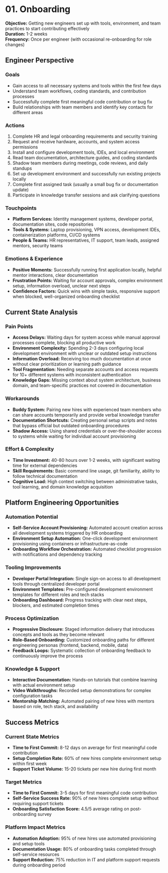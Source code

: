 # 01. Onboarding

**Objective:** Getting new engineers set up with tools, environment, and team practices to start contributing effectively  
**Duration:** 1-2 weeks  
**Frequency:** Once per engineer (with occasional re-onboarding for role changes)

## Engineer Perspective

### Goals
- Gain access to all necessary systems and tools within the first few days
- Understand team workflows, coding standards, and contribution processes
- Successfully complete first meaningful code contribution or bug fix
- Build relationships with team members and identify key contacts for different areas

### Actions
1. Complete HR and legal onboarding requirements and security training
2. Request and receive hardware, accounts, and system access permissions
3. Install and configure development tools, IDEs, and local environment
4. Read team documentation, architecture guides, and coding standards
5. Shadow team members during meetings, code reviews, and daily standups
6. Set up development environment and successfully run existing projects locally
7. Complete first assigned task (usually a small bug fix or documentation update)
8. Participate in knowledge transfer sessions and ask clarifying questions

### Touchpoints
- **Platform Services:** Identity management systems, developer portal, documentation sites, code repositories
- **Tools & Systems:** Laptop provisioning, VPN access, development IDEs, containerization platforms, CI/CD systems
- **People & Teams:** HR representatives, IT support, team leads, assigned mentors, security teams

### Emotions & Experience
- **Positive Moments:** Successfully running first application locally, helpful mentor interactions, clear documentation
- **Frustration Points:** Waiting for account approvals, complex environment setup, information overload, unclear next steps
- **Confidence Factors:** Quick wins with simple tasks, responsive support when blocked, well-organized onboarding checklist

## Current State Analysis

### Pain Points
- **Access Delays:** Waiting days for system access while manual approval processes complete, blocking all productive work
- **Environment Complexity:** Spending 2-3 days configuring local development environment with unclear or outdated setup instructions
- **Information Overload:** Receiving too much documentation at once without clear prioritization or learning path guidance
- **Tool Fragmentation:** Needing separate accounts and access requests for 10+ different systems with inconsistent authentication
- **Knowledge Gaps:** Missing context about system architecture, business domain, and team-specific practices not covered in documentation

### Workarounds
- **Buddy System:** Pairing new hires with experienced team members who can share accounts temporarily and provide verbal knowledge transfer
- **Documentation Shortcuts:** Creating personal setup scripts and notes that bypass official but outdated onboarding procedures
- **Shadow Access:** Using shared credentials or over-the-shoulder access to systems while waiting for individual account provisioning

### Effort & Complexity
- **Time Investment:** 40-80 hours over 1-2 weeks, with significant waiting time for external dependencies
- **Skill Requirements:** Basic command line usage, git familiarity, ability to follow technical documentation
- **Cognitive Load:** High context switching between administrative tasks, tool learning, and domain knowledge acquisition

## Platform Engineering Opportunities

### Automation Potential
- **Self-Service Account Provisioning:** Automated account creation across all development systems triggered by HR onboarding
- **Environment Setup Automation:** One-click development environment provisioning using containers or infrastructure-as-code
- **Onboarding Workflow Orchestration:** Automated checklist progression with notifications and dependency tracking

### Tooling Improvements
- **Developer Portal Integration:** Single sign-on access to all development tools through centralized developer portal
- **Environment Templates:** Pre-configured development environment templates for different roles and tech stacks
- **Onboarding Dashboard:** Progress tracking with clear next steps, blockers, and estimated completion times

### Process Optimization
- **Progressive Disclosure:** Staged information delivery that introduces concepts and tools as they become relevant
- **Role-Based Onboarding:** Customized onboarding paths for different engineering personas (frontend, backend, mobile, data)
- **Feedback Loops:** Systematic collection of onboarding feedback to continuously improve the process

### Knowledge & Support
- **Interactive Documentation:** Hands-on tutorials that combine learning with actual environment setup
- **Video Walkthroughs:** Recorded setup demonstrations for complex configuration tasks
- **Mentorship Matching:** Automated pairing of new hires with mentors based on role, tech stack, and availability

## Success Metrics

### Current State Metrics
- **Time to First Commit:** 8-12 days on average for first meaningful code contribution
- **Setup Completion Rate:** 60% of new hires complete environment setup within first week
- **Support Ticket Volume:** 15-20 tickets per new hire during first month

### Target Metrics
- **Time to First Commit:** 3-5 days for first meaningful code contribution
- **Self-Service Success Rate:** 90% of new hires complete setup without requiring support tickets
- **Onboarding Satisfaction Score:** 4.5/5 average rating on post-onboarding survey

### Platform Impact Metrics
- **Automation Adoption:** 95% of new hires use automated provisioning and setup tools
- **Documentation Usage:** 80% of onboarding tasks completed through self-service resources
- **Support Reduction:** 75% reduction in IT and platform support requests during onboarding period